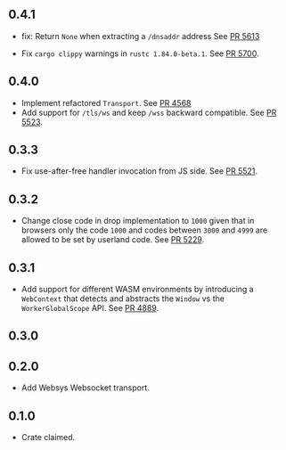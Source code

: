 ## 0.4.1

- fix: Return `None` when extracting a `/dnsaddr` address
  See [PR 5613](https://github.com/libp2p/rust-libp2p/pull/5613)

- Fix `cargo clippy` warnings in `rustc 1.84.0-beta.1`.
  See [PR 5700](https://github.com/libp2p/rust-libp2p/pull/5700).

## 0.4.0

- Implement refactored `Transport`.
  See [PR 4568](https://github.com/libp2p/rust-libp2p/pull/4568)
- Add support for `/tls/ws` and keep `/wss` backward compatible.
  See [PR 5523](https://github.com/libp2p/rust-libp2p/pull/5523).

## 0.3.3

- Fix use-after-free handler invocation from JS side.
  See [PR 5521](https://github.com/libp2p/rust-libp2p/pull/5521).

## 0.3.2

- Change close code in drop implementation to `1000` given that in browsers only
  the code `1000` and codes between `3000` and `4999` are allowed to be set by
  userland code.
  See [PR 5229](https://github.com/libp2p/rust-libp2p/pull/5229).

## 0.3.1

- Add support for different WASM environments by introducing a `WebContext` that
  detects and abstracts the `Window` vs the `WorkerGlobalScope` API.
  See [PR 4889](https://github.com/libp2p/rust-libp2p/pull/4889).

## 0.3.0


## 0.2.0

- Add Websys Websocket transport.

## 0.1.0

- Crate claimed.
